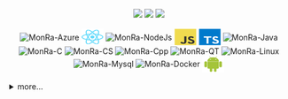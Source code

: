 <!--Hello
<h2><img src="https://emojis.slackmojis.com/emojis/images/1531849430/4246/blob-sunglasses.gif?1531849430" width="30"/> Hi 👋 , I'm MonRá! <img src="https://media.giphy.com/media/12oufCB0MyZ1Go/giphy.gif" width="50"></h2>
-->

<div>
  </p>
  <div align="center">
   <a href="https://www.facebook.com/ramon.chaib" target="_blank"><img src="https://img.shields.io/badge/-Facebook-%230077B5?style=for-the-badge&logo=facebook&logoColor=white" target="_blank"></a> 
  <a href="https://www.instagram.com/monrapps/" target="_blank"><img src="https://img.shields.io/badge/-Instagram-%23E4405F?style=for-the-badge&logo=instagram&logoColor=white" target="_blank"></a>
  <a href="https://www.linkedin.com/in/ramon-chaib-27007635/" target="_blank"><img src="https://img.shields.io/badge/-LinkedIn-%230077B5?style=for-the-badge&logo=linkedin&logoColor=white" target="_blank"></a>   
</div>
  
 <div style="display: inline_block" align="center"><br>
  <img align="center" alt="MonRa-Azure" height="30" width="40" src="https://cdn.jsdelivr.net/gh/devicons/devicon/icons/azure/azure-original.svg">
  <img align="center" alt="MonRa-React" height="30" width="40" src="https://raw.githubusercontent.com/devicons/devicon/master/icons/react/react-original.svg">
  <img align="center" alt="MonRa-NodeJs" height="30" width="40" src="https://cdn.jsdelivr.net/gh/devicons/devicon/icons/nodejs/nodejs-original.svg">
  <img align="center" alt="MonRa-Js" height="30" width="40" src="https://raw.githubusercontent.com/devicons/devicon/master/icons/javascript/javascript-original.svg">     <img align="center" alt="MonRa-Ts" height="30" width="40" src="https://raw.githubusercontent.com/devicons/devicon/master/icons/typescript/typescript-original.svg">
  <img align="center" alt="MonRa-Java" height="30" width="40" src="https://cdn.jsdelivr.net/gh/devicons/devicon/icons/java/java-original.svg">
  <img align="center" alt="MonRa-C" height="30" width="40" src="https://cdn.jsdelivr.net/gh/devicons/devicon/icons/c/c-original.svg">
  <img align="center" alt="MonRa-CS" height="30" width="40" src="https://cdn.jsdelivr.net/gh/devicons/devicon/icons/csharp/csharp-original.svg">
  <img align="center" alt="MonRa-Cpp" height="30" width="40" src="https://cdn.jsdelivr.net/gh/devicons/devicon/icons/cplusplus/cplusplus-original.svg">
  <img align="center" alt="MonRa-QT" height="30" width="40" src="https://cdn.jsdelivr.net/gh/devicons/devicon/icons/qt/qt-original.svg">
  <img align="center" alt="MonRa-Linux" height="30" width="40" src="https://cdn.jsdelivr.net/gh/devicons/devicon/icons/linux/linux-original.svg">
  <img align="center" alt="MonRa-Mysql" height="30" width="40" src="https://cdn.jsdelivr.net/gh/devicons/devicon/icons/mysql/mysql-original.svg">
  <img align="center" alt="MonRa-Docker" height="30" width="40" src="https://cdn.jsdelivr.net/gh/devicons/devicon/icons/docker/docker-original.svg">  
  <img align="center" alt="MonRa-Android" height="30" width="40" src="https://github.com/devicons/devicon/blob/master/icons/android/android-original.svg">
  
</div>
</a>

</br>
<!--
[![github activity graph](https://activity-graph.herokuapp.com/graph?username=monrapps&theme=chartreuse-dark)](https://github.com/monrapps/)
-->
<div>
<details>
      <summary>more...</summary>
      
<!--
### <img src="https://media.giphy.com/media/VgCDAzcKvsR6OM0uWg/giphy.gif" width="50"> A little more about me...  

```javascript
const monra = {
    pronouns: "He" | "Him",
    code: ["any"],
    askMeAbout: ["any"],
    technologies: {
        backEnd: {
            js: ["any"],
        },
        mobileApp: {
            native: ["Android Development"]
        },
        devOps: ["AWS", "Docker🐳", "Route53", "Nginx"],
        databases: ["mongo", "MySql", "sqlite"],
        misc: ["Firebase", "Socket.IO", "selenium", "open-cv", "php", "SuiteApp"]
    },
    architecture: ["Serverless Architecture", "Progressive web applications", "Single page applications"],
    currentFocus: "Building Robots to ease opertations",
    funFact: "There are two ways to write error-free programs; only the third one works"
};
```
-->

---
<!--START_SECTION:waka-->
![Code Time](http://img.shields.io/badge/Code%20Time-1%2C079%20hrs%2021%20mins-blue)

![Profile Views](http://img.shields.io/badge/Profile%20Views-0-blue)

![Lines of code](https://img.shields.io/badge/From%20Hello%20World%20I%27ve%20Written-3.1%20million%20lines%20of%20code-blue)

**🐱 My GitHub Data** 

> 📦 55.2 kB Used in GitHub's Storage 
 > 
> 🏆 898 Contributions in the Year 2025
 > 
> 🚫 Not Opted to Hire
 > 
> 📜 24 Public Repositories 
 > 
> 🔑 20 Private Repositories 
 > 
**I'm an Early 🐤** 

```text
🌞 Morning                8396 commits        █████████░░░░░░░░░░░░░░░░   34.25 % 
🌆 Daytime                10827 commits       ███████████░░░░░░░░░░░░░░   44.17 % 
🌃 Evening                3721 commits        ████░░░░░░░░░░░░░░░░░░░░░   15.18 % 
🌙 Night                  1567 commits        ██░░░░░░░░░░░░░░░░░░░░░░░   06.39 % 
```
📅 **I'm Most Productive on Thursday** 

```text
Monday                   4547 commits        █████░░░░░░░░░░░░░░░░░░░░   18.55 % 
Tuesday                  4522 commits        █████░░░░░░░░░░░░░░░░░░░░   18.45 % 
Wednesday                4642 commits        █████░░░░░░░░░░░░░░░░░░░░   18.94 % 
Thursday                 5197 commits        █████░░░░░░░░░░░░░░░░░░░░   21.20 % 
Friday                   3331 commits        ███░░░░░░░░░░░░░░░░░░░░░░   13.59 % 
Saturday                 1315 commits        █░░░░░░░░░░░░░░░░░░░░░░░░   05.36 % 
Sunday                   957 commits         █░░░░░░░░░░░░░░░░░░░░░░░░   03.90 % 
```


📊 **This Week I Spent My Time On** 

```text
🕑︎ Time Zone: America/Sao_Paulo

💬 Programming Languages: 
C                        4 hrs 51 mins       █████████████░░░░░░░░░░░░   50.26 % 
Other                    2 hrs 32 mins       ███████░░░░░░░░░░░░░░░░░░   26.30 % 
Devicetree               1 hr 22 mins        ████░░░░░░░░░░░░░░░░░░░░░   14.18 % 
Bash                     19 mins             █░░░░░░░░░░░░░░░░░░░░░░░░   03.41 % 
Makefile                 13 mins             █░░░░░░░░░░░░░░░░░░░░░░░░   02.25 % 

🔥 Editors: 
VS Code                  9 hrs 39 mins       █████████████████████████   100.00 % 

🐱‍💻 Projects: 
u-boot                   7 hrs 51 mins       ████████████████████░░░░░   81.25 % 
gww-v6i                  1 hr 26 mins        ████░░░░░░░░░░░░░░░░░░░░░   14.92 % 
Markdown                 10 mins             ░░░░░░░░░░░░░░░░░░░░░░░░░   01.84 % 
kernel                   8 mins              ░░░░░░░░░░░░░░░░░░░░░░░░░   01.55 % 
Unknown Project          2 mins              ░░░░░░░░░░░░░░░░░░░░░░░░░   00.44 % 

💻 Operating System: 
WSL                      9 hrs 26 mins       ████████████████████████░   97.71 % 
Windows                  13 mins             █░░░░░░░░░░░░░░░░░░░░░░░░   02.29 % 
```

**I Mostly Code in C++** 

```text
C                        15 repos            █████░░░░░░░░░░░░░░░░░░░░   18.75 % 
Java                     9 repos             ███░░░░░░░░░░░░░░░░░░░░░░   11.25 % 
Python                   7 repos             ██░░░░░░░░░░░░░░░░░░░░░░░   08.75 % 
JavaScript               7 repos             ██░░░░░░░░░░░░░░░░░░░░░░░   08.75 % 
HTML                     5 repos             ██░░░░░░░░░░░░░░░░░░░░░░░   06.25 % 
```



**Timeline**

![Lines of Code chart](https://raw.githubusercontent.com/monrapps/monrapps/master/assets/bar_graph.png)


 Last Updated on 13/03/2025 08:17:54 UTC
<!--END_SECTION:waka-->
